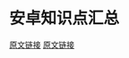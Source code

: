 # 安卓知识点汇总

[原文链接](https://github.com/AndroidCot/Android)
[原文链接](https://gitee.com/f059074251/Android-useful-skill/blob/master/README.md)